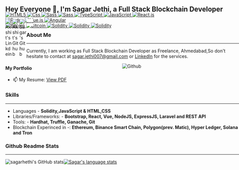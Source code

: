 <div>
  <a href="https://github.com/viking03265">
    <img alt="HTML5" src="https://img.shields.io/badge/HTML5-E34F26?style=plastic&logo=html5&logoColor=white" />
  </a>
  <a href="https://github.com/viking03265">
    <img alt="Css" src="https://img.shields.io/badge/CSS-239120?&style=plastic&logo=css3&logoColor=white" />
  </a>
  <a href="https://github.com/viking03265">
    <img alt="Sass" src="https://img.shields.io/badge/Sass-CC6699?style=plastic&logo=sass&logoColor=white" />
  </a>
   <a href="https://github.com/viking03265">
    <img alt="Sass" src="https://img.shields.io/badge/Tailwind CSS-yellow?style=plastic&logo=tailwind CSS&logoColor=white" />
  </a>
  <a href="https://github.com/viking03265">
    <img alt="TypeScript" src="https://img.shields.io/badge/-TypeScript-007ACC?style=plastic&logo=typescript&logoColor=white" />
  </a>
  <a href="https://github.com/viking03265">
    <img alt="JavaScript" src="https://img.shields.io/badge/JavaScript-11bb44?style=plastic&logo=javascript&logoColor=white" />
  </a>
  <a href="https://github.com/viking03265">
    <img alt="React.js" src="https://img.shields.io/badge/-ReactJS-blue?style=plastic&logo=react&logoColor=white" />
  </a>
  <a href="https://github.com/viking03265">
    <img alt="Redux" src="https://img.shields.io/badge/-Redux-764ABC?style=plastic&logo=redux&logoColor=white" />
  </a>
  <a href="https://github.com/viking03265">
    <img alt="Vue.js" src="https://img.shields.io/badge/Vue.js-35495E?style=plastic&logo=vue.js&logoColor=4FC08D" />
  </a>
   <a href="https://github.com/viking03265">
    <img alt="Angular" src="https://img.shields.io/badge/-Angular-DD0031?style=plastic&logo=angular&logoColor=white" />
  </a>
</div>

<div>
  <a href="https://github.com/viking03265">
    <img alt="Bitcoin" src="https://img.shields.io/badge/Bitcoin-ab790d?style=plastic&logo=bitcoin&logoColor=white" />
  </a>
  <a href="https://github.com/viking03265">
    <img alt="Bitcoin" src="https://img.shields.io/badge/Ethereum-442288?style=plastic&logo=ethereum&logoColor=white" />
  </a>
  <a href="https://github.com/viking03265">
    <img alt="Solidity" src="https://img.shields.io/badge/Solidity-blue?style=plastic&logo=solidity&logoColor=white" />
  </a>
  <a href="https://github.com/viking03265">
    <img alt="Solidity" src="https://img.shields.io/badge/Rust-443330?style=plastic&logo=rust&logoColor=white" />
  </a>
  <a href="https://github.com/viking03265">
    <img alt="Solidity" src="https://img.shields.io/badge/Web3.js-11aa33?style=plastic&logo=web3.js&logoColor=white" />
  </a>
</div>
<div style="position:absolute; top:0">


## Hey Everyone 👋, I'm Sagar Jethi, a Full Stack Blockchain Developer ##

<a href="https://www.linkedin.com/in/sagarjethi">
  <img align="left" alt="Akshit's Linkdein" width="22px" src="https://cdn.jsdelivr.net/npm/simple-icons@v3/icons/linkedin.svg" />
</a>
<a href="mailto:sagar.jethi007@gmail.com">
  <img align="left" alt="Akshit's Github" width="22px" src="https://cdn.jsdelivr.net/npm/simple-icons@v3/icons/gmail.svg" />
</a>
<a href="https://github.com/sagarjethi">
  <img align="left" alt="Sagar's Github" width="22px" src="https://cdn.jsdelivr.net/npm/simple-icons@v3/icons/github.svg" />
</a>
<a href="https://sagarjethi.com">
  <img align="left" alt="Sagar's Github" width="22px" src="https://raw.githubusercontent.com/simple-icons/simple-icons/develop/icons/aboutdotme.svg" />
 </a>
&nbsp;

### About Me ###
----------------------------------------------------------------------------------------------------------------------------
Currently, I am working as  Full Stack Blockchain Developer  as Freelance, Ahmedabad,So don't hesitate to contact at sagar.jethi007@gmail.com or [LinkedIn](https://www.linkedin.com/in/sagarjethi) for the services.

<img width="50%" align="right" alt="Github" src="https://raw.githubusercontent.com/onimur/.github/master/.resources/git-header.svg" />

#### My Portfolio ####
- 📫 My Resume: [View PDF](https://cvdesignr.com/p/620ce2bbecb2c)


### Skills ###
----------------------------------------------------------------------------------------------------------------------------
- Languages - **Solidity,JavaScript & HTML,CSS**
- Libraries/Frameworks: - **Bootstrap, React, Vue, NodeJS, ExpressJS, Laravel and REST API**
- Tools: - **Hardhat, Truffle, Ganache, Git**
- Blockchain Experinced in -: **Ethereum, Binance Smart Chain, Polygon(prev. Matic), Hyper Ledger, Solana and Tron**

### Github Readme Stats ###
----------------------------------------------------------------------------------------------------------------------------
<a href="https://profile-summary-for-github.com/user/sagarjethi">
  <img align="left" height="170px" src="https://github-readme-stats.vercel.app/api?username=sagarjethi&show_icons=true&line_height=27&count_private=true&include_all_commits=true" alt="sagarhethi's GitHub stats"/>
  <img height="170px" src="https://github-readme-stats.vercel.app/api/top-langs/?username=sagarjethi&hide_langs_below=5&layout=compact" alt="Sagar's language stats"/>
</a>
</div>
